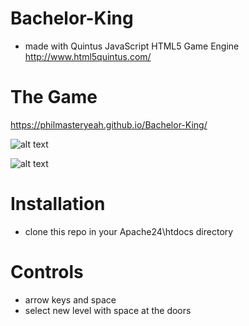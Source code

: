 # Bachelor-King
- made with Quintus JavaScript HTML5 Game Engine http://www.html5quintus.com/

# The Game
https://philmasteryeah.github.io/Bachelor-King/

![alt text](https://abload.de/img/bachelorposze.png)

![alt text](https://abload.de/img/bachelor2gcsi1.png)

# Installation
- clone this repo in your Apache24\htdocs directory

# Controls
- arrow keys and space
- select new level with space at the doors
